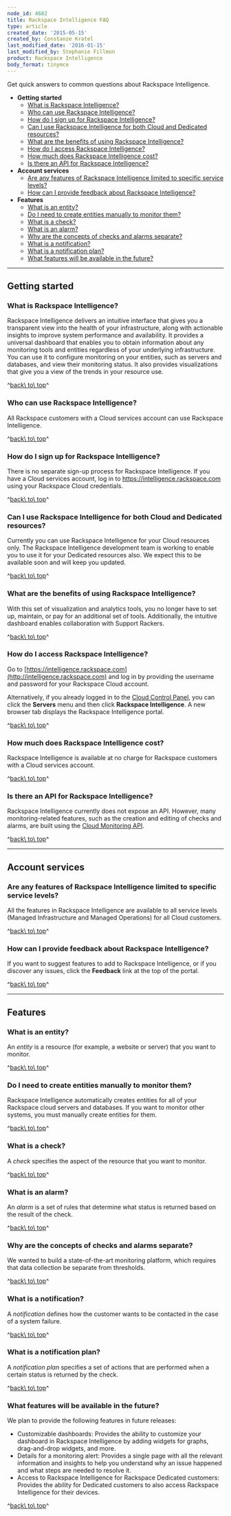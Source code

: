 ```yaml
---
node_id: 4682
title: Rackspace Intelligence FAQ
type: article
created_date: '2015-05-15'
created_by: Constanze Kratel
last_modified_date: '2016-01-15'
last_modified_by: Stephanie Fillmon
product: Rackspace Intelligence
body_format: tinymce
---
```


Get quick answers to common questions about Rackspace Intelligence.

-   **Getting started**
    -   [What is Rackspace
        Intelligence?](#what-is-rackspace-intelligence)
    -   [Who can use Rackspace Intelligence?](#who-can-use)
    -   [How do I sign up for Rackspace
        Intelligence?](#how-do-i-sign-up)
    -   [Can I use Rackspace Intelligence for both Cloud and Dedicated
        resources?](#can-i-use-cloud-and-dedicated)
    -   [What are the benefits of using Rackspace
        Intelligence?](#benefits)
    -   [How do I access Rackspace Intelligence?](#access)
    -   [How much does Rackspace Intelligence cost?](#cost)
    -   [Is there an API for Rackspace Intelligence?](#api)
-   **Account services**
    -   [Are any features of Rackspace Intelligence limited to specific
        service levels?](#service-levels)
    -   [How can I provide feedback about Rackspace
        Intelligence?](#feedback)
-   **Features**
    -   [What is an entity?](#entity)
    -   [Do I need to create entities manually to monitor
        them?](#entity-manual)
    -   [What is a check?](#check)
    -   [What is an alarm?](#alarm)
    -   [Why are the concepts of checks and alarms
        separate?](#checks-vs-alarms)
    -   [What is a notification?](#notification)
    -   [What is a notification plan?](#notification-plan)
    -   [What features will be available in the
        future?](#future-features)

------------------------------------------------------------------------

Getting started
---------------

### What is Rackspace Intelligence?

Rackspace Intelligence delivers an intuitive interface that gives you a
transparent view into the health of your infrastructure, along with
actionable insights to improve system performance and availability. It
provides a universal dashboard that enables you to obtain information
about any monitoring tools and entities regardless of your underlying
infrastructure. You can use it to configure monitoring on your entities,
such as servers and databases, and view their monitoring status. It also
provides visualizations that give you a view of the trends in your
resource use.

^[back\\ to\\ top](#top)^

### Who can use Rackspace Intelligence?

All Rackspace customers with a Cloud services account can use Rackspace
Intelligence.

^[back\\ to\\ top](#top)^

### How do I sign up for Rackspace Intelligence?

There is no separate sign-up process for Rackspace Intelligence. If you
have a Cloud services account, log in to
<https://intelligence.rackspace.com> using your Rackspace Cloud
credentials.

^[back\\ to\\ top](#top)^

### Can I use Rackspace Intelligence for both Cloud and Dedicated resources?

Currently you can use Rackspace Intelligence for your Cloud resources
only. The Rackspace Intelligence development team is working to enable
you to use it for your Dedicated resources also. We expect this to be
available soon and will keep you updated.

^[back\\ to\\ top](#top)^

### What are the benefits of using Rackspace Intelligence?

With this set of visualization and analytics tools, you no longer have
to set up, maintain, or pay for an additional set of tools.
Additionally, the intuitive dashboard enables collaboration with Support
Rackers.

^[back\\ to\\ top](#top)^

### How do I access Rackspace Intelligence?

Go to
[https://intelligence.rackspace.com](http://intelligence.rackspace.com)
and log in by providing the username and password for your Rackspace
Cloud account.

Alternatively, if you already logged in to the [Cloud Control
Panel](https://mycloud.rackspace.com), you can click the **Servers**
menu and then click **Rackspace Intelligence**. A new browser tab
displays the Rackspace Intelligence portal.

^[back\\ to\\ top](#top)^

### How much does Rackspace Intelligence cost?

Rackspace Intelligence is available at no charge for Rackspace customers
with a Cloud services account.

^[back\\ to\\ top](#top)^

### Is there an API for Rackspace Intelligence?

Rackspace Intelligence currently does not expose an API. However, many
monitoring-related features, such as the creation and editing of checks
and alarms, are built using the [Cloud Monitoring
API](/how-to/cloud-monitoring).

^[back\\ to\\ top](#top)^

------------------------------------------------------------------------

Account services
----------------

### Are any features of Rackspace Intelligence limited to specific service levels?

All the features in Rackspace Intelligence are available to all service
levels (Managed Infrastructure and Managed Operations) for all Cloud
customers.

^[back\\ to\\ top](#top)^

### How can I provide feedback about Rackspace Intelligence?

If you want to suggest features to add to Rackspace Intelligence, or if
you discover any issues, click the **Feedback** link at the top of the
portal.

^[back\\ to\\ top](#top)^

------------------------------------------------------------------------

Features
--------

### What is an entity?

An *entity* is a resource (for example, a website or server) that you
want to monitor.

^[back\\ to\\ top](#top)^

### Do I need to create entities manually to monitor them?

Rackspace Intelligence automatically creates entities for all of your
Rackspace cloud servers and databases. If you want to monitor other
systems, you must manually create entities for them.

^[back\\ to\\ top](#top)^

### What is a check?

A *check* specifies the aspect of the resource that you want to monitor.

^[back\\ to\\ top](#top)^

### What is an alarm?

An *alarm* is a set of rules that determine what status is returned
based on the result of the check.

^[back\\ to\\ top](#top)^

### Why are the concepts of checks and alarms separate?

<span>We wanted to build a state-of-the-art monitoring platform, which
requires that data collection be separate from thresholds.</span>

^[back\\ to\\ top](#top)^

### What is a notification?

A *notification* defines how the customer wants to be contacted in the
case of a system failure.

^[back\\ to\\ top](#top)^

### What is a notification plan?

<span>A *notification plan* specifies a set of actions that are
performed when a certain status is returned by the check.</span>

^[back\\ to\\ top](#top)^

### What features will be available in the future?

We plan to provide the following features in future releases:

-   Customizable dashboards: Provides the ability to customize your
    dashboard in Rackspace Intelligence by adding widgets for graphs,
    drag-and-drop widgets, and more.
-   Details for a monitoring alert: Provides a single page with all the
    relevant information and insights to help you understand why an
    issue happened and what steps are needed to resolve it.
-   Access to Rackspace Intelligence for Rackspace Dedicated customers:
    Provides the ability for Dedicated customers to also access
    Rackspace Intelligence for their devices.

^[back\\ to\\ top](#top)^

